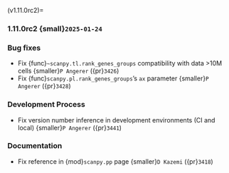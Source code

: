 (v1.11.0rc2)=
### 1.11.0rc2 {small}`2025-01-24`

### Bug fixes

- Fix {func}`~scanpy.tl.rank_genes_groups` compatibility with data >10M cells {smaller}`P Angerer` ({pr}`3426`)
- Fix {func}`scanpy.pl.rank_genes_groups`’s `ax` parameter {smaller}`P Angerer` ({pr}`3428`)

### Development Process

- Fix version number inference in development environments (CI and local) {smaller}`P Angerer` ({pr}`3441`)

### Documentation

- Fix reference in {mod}`scanpy.pp` page {smaller}`D Kazemi` ({pr}`3418`)
